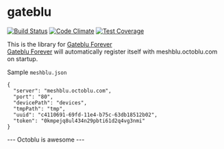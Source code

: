 # gateblu

[![Build Status](https://travis-ci.org/octoblu/gateblu.svg?branch=master)](https://travis-ci.org/octoblu/gateblu)
[![Code Climate](https://codeclimate.com/github/octoblu/gateblu/badges/gpa.svg)](https://codeclimate.com/github/octoblu/gateblu)
[![Test Coverage](https://codeclimate.com/github/octoblu/gateblu/badges/coverage.svg)](https://codeclimate.com/github/octoblu/gateblu)

This is the library for [Gateblu Forever](https://github.com/octoblu/gateblu-forever)  
[Gateblu Forever](https://github.com/octoblu/gateblu-forever) will automatically register itself with meshblu.octoblu.com on startup.

Sample `meshblu.json`

```
{
  "server": "meshblu.octoblu.com",
  "port": "80",
  "devicePath": "devices",
  "tmpPath": "tmp",
  "uuid": "c4110691-69fd-11e4-b75c-63db18512b02",
  "token": "0kmpejq8ul434n29pbti61d2q4vg3nmi"
}
```

--- Octoblu is awesome ---
